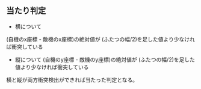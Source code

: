 ## 当たり判定

* 横について

(自機のx座標 - 敵機のx座標)の絶対値が
(ふたつの幅/2)を足した値より少なければ衝突している

* 縦について
(自機のy座標 - 敵機のy座標)の絶対値が
(ふたつの幅/2)を足した値より少なければ衝突している



横と縦が両方衝突検出ができれば当たった判定となる。
